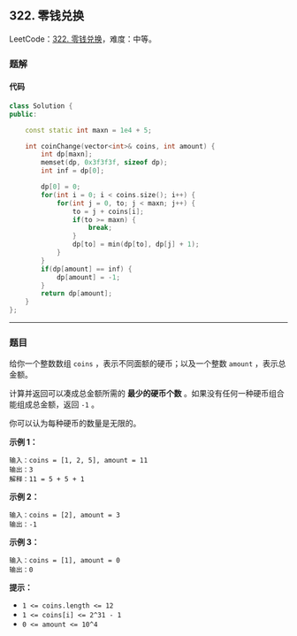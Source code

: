 ## 322. 零钱兑换

LeetCode：[322. 零钱兑换](https://leetcode.cn/problems/coin-change/)，难度：中等。

### 题解

#### 代码

```c++
class Solution {
public:

    const static int maxn = 1e4 + 5;

    int coinChange(vector<int>& coins, int amount) {
        int dp[maxn];
        memset(dp, 0x3f3f3f, sizeof dp);
        int inf = dp[0];

        dp[0] = 0;
        for(int i = 0; i < coins.size(); i++) {
            for(int j = 0, to; j < maxn; j++) {
                to = j + coins[i];
                if(to >= maxn) {
                    break;
                }
                dp[to] = min(dp[to], dp[j] + 1);
            }
        }
        if(dp[amount] == inf) {
            dp[amount] = -1;
        }
        return dp[amount];
    }
};
```



---



### 题目

给你一个整数数组 `coins` ，表示不同面额的硬币；以及一个整数 `amount` ，表示总金额。

计算并返回可以凑成总金额所需的 **最少的硬币个数** 。如果没有任何一种硬币组合能组成总金额，返回 `-1` 。

你可以认为每种硬币的数量是无限的。

 

**示例 1：**

```
输入：coins = [1, 2, 5], amount = 11
输出：3 
解释：11 = 5 + 5 + 1
```

**示例 2：**

```
输入：coins = [2], amount = 3
输出：-1
```

**示例 3：**

```
输入：coins = [1], amount = 0
输出：0
```

 

**提示：**

- `1 <= coins.length <= 12`
- `1 <= coins[i] <= 2^31 - 1`
- `0 <= amount <= 10^4`


